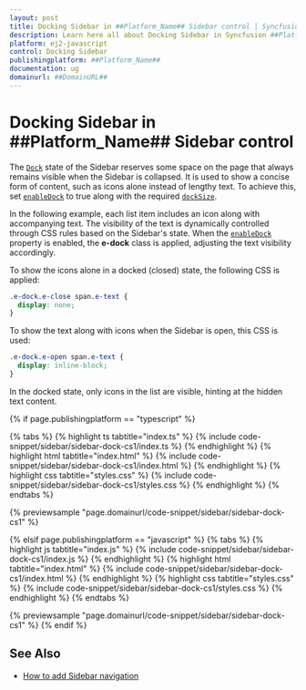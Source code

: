 ```yaml
---
layout: post
title: Docking Sidebar in ##Platform_Name## Sidebar control | Syncfusion
description: Learn here all about Docking Sidebar in Syncfusion ##Platform_Name## Sidebar control of Syncfusion Essential JS 2 and more.
platform: ej2-javascript
control: Docking Sidebar
publishingplatform: ##Platform_Name##
documentation: ug
domainurl: ##DomainURL##
---
```


# Docking Sidebar in ##Platform_Name## Sidebar control

The [`Dock`](../api/sidebar/#enabledock) state of the Sidebar reserves some space on the page that always remains visible when the Sidebar is collapsed. It is used to show a concise form of content, such as icons alone instead of lengthy text. To achieve this, set [`enableDock`](../api/sidebar/#enabledock) to true along with the required [`dockSize`](../api/sidebar/#docksize).

In the following example, each list item includes an icon along with accompanying text. The visibility of the text is dynamically controlled through CSS rules based on the Sidebar's state. When the [`enableDock`](../api/sidebar/#enabledock) property is enabled, the **e-dock** class is applied, adjusting the text visibility accordingly. 

To show the icons alone in a docked (closed) state, the following CSS is applied:

```css
.e-dock.e-close span.e-text {
  display: none;
}
```

To show the text along with icons when the Sidebar is open, this CSS is used:

```css
.e-dock.e-open span.e-text {
  display: inline-block;
}
```

In the docked state, only icons in the list are visible, hinting at the hidden text content.

{% if page.publishingplatform == "typescript" %}

{% tabs %}
{% highlight ts tabtitle="index.ts" %}
{% include code-snippet/sidebar/sidebar-dock-cs1/index.ts %}
{% endhighlight %}
{% highlight html tabtitle="index.html" %}
{% include code-snippet/sidebar/sidebar-dock-cs1/index.html %}
{% endhighlight %}
{% highlight css tabtitle="styles.css" %}
{% include code-snippet/sidebar/sidebar-dock-cs1/styles.css %}
{% endhighlight %}
{% endtabs %}

{% previewsample "page.domainurl/code-snippet/sidebar/sidebar-dock-cs1" %}

{% elsif page.publishingplatform == "javascript" %}
{% tabs %}
{% highlight js tabtitle="index.js" %}
{% include code-snippet/sidebar/sidebar-dock-cs1/index.js %}
{% endhighlight %}
{% highlight html tabtitle="index.html" %}
{% include code-snippet/sidebar/sidebar-dock-cs1/index.html %}
{% endhighlight %}
{% highlight css tabtitle="styles.css" %}
{% include code-snippet/sidebar/sidebar-dock-cs1/styles.css %}
{% endhighlight %}
{% endtabs %}

{% previewsample "page.domainurl/code-snippet/sidebar/sidebar-dock-cs1" %}
{% endif %}

## See Also

* [How to add Sidebar navigation](./how-to/sidebar-with-treeview)
